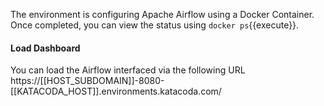 The environment is configuring Apache Airflow using a Docker Container. Once completed, you can view the status using `docker ps`{{execute}}.

#### Load Dashboard

You can load the Airflow interfaced via the following URL https://[[HOST_SUBDOMAIN]]-8080-[[KATACODA_HOST]].environments.katacoda.com/

